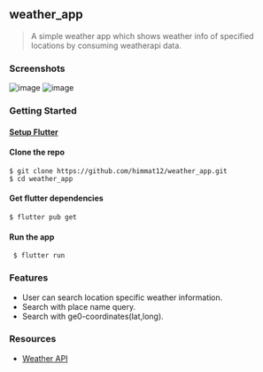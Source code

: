 ## weather_app
> A simple weather app which shows weather info of specified locations by consuming weatherapi data.

### Screenshots
![image](https://user-images.githubusercontent.com/48753714/155760353-186816cc-31ad-417c-8d1c-b511ba78e409.png)
![image](https://user-images.githubusercontent.com/48753714/155760442-0cd59ae7-53d7-452e-bb80-d2a7a0bb8916.png)
### Getting Started
#### [Setup Flutter](https://flutter.dev/docs/get-started/install)

#### Clone the repo 
    $ git clone https://github.com/himmat12/weather_app.git
    $ cd weather_app

#### Get flutter dependencies
    $ flutter pub get
    
#### Run the app
     $ flutter run

### Features

- User can search location specific weather information.
- Search with place name query.
- Search with ge0-coordinates(lat,long).

### Resources
- [Weather API](https://www.weatherapi.com/)
